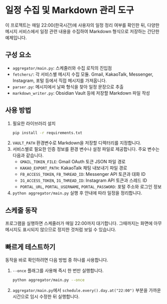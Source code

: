 # 일정 수집 및 Markdown 관리 도구

이 프로젝트는 매일 22:00(한국시간)에 사용자의 일정 정리 여부를 확인한 뒤,
다양한 메시지 서비스에서 일정 관련 내용을 수집하여 Markdown 형식으로
저장하는 간단한 예제입니다.

## 구성 요소
- `aggregator/main.py`: 스케줄러와 수집 로직의 진입점
- `fetchers/`: 각 서비스별 메시지 수집 모듈. Gmail, KakaoTalk, Messenger,
  Instagram, 포털 등에서 직접 메시지를 가져옵니다.
- `parser.py`: 메시지에서 날짜 형식을 찾아 일정 문장으로 추출
- `markdown_writer.py`: Obsidian Vault 등에 저장할 Markdown 파일 작성

## 사용 방법
1. 필요한 라이브러리 설치
   ```bash
   pip install -r requirements.txt
   ```
2. `VAULT_PATH` 환경변수로 Markdown을 저장할 디렉터리를 지정합니다.
3. 서비스별로 필요한 인증 정보를 환경 변수나 설정 파일로 제공합니다.
   주요 변수는 다음과 같습니다.
   - `GMAIL_TOKEN_FILE`: Gmail OAuth 토큰 JSON 파일 경로
   - `KAKAO_EXPORT_PATH`: KakaoTalk 채팅 내보내기 파일 경로
   - `FB_ACCESS_TOKEN`, `FB_THREAD_ID`: Messenger API 토큰과 대화 ID
   - `IG_ACCESS_TOKEN`, `IG_THREAD_ID`: Instagram API 토큰과 스레드 ID
   - `PORTAL_URL`, `PORTAL_USERNAME`, `PORTAL_PASSWORD`: 포털 주소와 로그인 정보
4. `python aggregator/main.py` 실행 후 안내에 따라 일정을 정리합니다.

## 스케줄 동작
프로그램을 실행하면 스케줄러가 매일 22:00까지 대기합니다. 그때까지는
화면에 아무 메시지도 표시되지 않으므로 정지한 것처럼 보일 수 있습니다.

## 빠르게 테스트하기
동작을 바로 확인하려면 다음 방법 중 하나를 사용합니다.

1. `--once` 플래그를 사용해 즉시 한 번만 실행합니다.
   ```bash
   python aggregator/main.py --once
   ```
2. `aggregator/main.py`에서 `schedule.every().day.at("22:00")` 부분을
   가까운 시간으로 임시 수정한 뒤 실행합니다.
